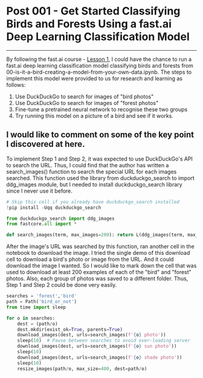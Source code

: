 # Post 001 - Get Started Classifying Birds and Forests Using a fast.ai Deep Learning Classification Model
---
By following the fast.ai course - [Lesson 1](https://aaronfan20x3.github.io/about.html), I could have the chance to run a fast.ai deep learning classification model classifying birds and forests from 00-is-it-a-bird-creating-a-model-from-your-own-data.ipynb. The steps to implement this model were provided to us for research and learning as follows:

1. Use DuckDuckGo to search for images of "bird photos"
1. Use DuckDuckGo to search for images of "forest photos"
1. Fine-tune a pretrained neural network to recognise these two groups
1. Try running this model on a picture of a bird and see if it works.

I would like to comment on some of the key point I discovered at here.
---
To implement Step 1 and Step 2, it was expected to use DuckDuckGo's API to search the URL. Thus, I could find that the author has written a search_images() function to search the special URL for each images searched. This function used the library from duckduckgo_search to import ddg_images module, but I needed to install duckduckgo_search library since I never use it before.

```python
# Skip this cell if you already have duckduckgo_search installed
!pip install -Uqq duckduckgo_search

from duckduckgo_search import ddg_images
from fastcore.all import *

def search_images(term, max_images=200): return L(ddg_images(term, max_results=max_images)).itemgot('image')
```
After the image's URL was searched by this function, ran another cell in the notebook to download the image. I tried the single demo of this download cell to download a bird's photo or image from the URL. And it could download the image I wanted. So I would like to mark down the cell that was used to download at least 200 examples of each of the "bird" and "forest" photos. Also, each group of photos was saved to a different folder. Thus, Step 1 and Step 2 could be done very easily.
```python
searches = 'forest','bird'
path = Path('bird_or_not')
from time import sleep

for o in searches:
    dest = (path/o)
    dest.mkdir(exist_ok=True, parents=True)
    download_images(dest, urls=search_images(f'{o} photo'))
    sleep(10)  # Pause between searches to avoid over-loading server
    download_images(dest, urls=search_images(f'{o} sun photo'))
    sleep(10)
    download_images(dest, urls=search_images(f'{o} shade photo'))
    sleep(10)
    resize_images(path/o, max_size=400, dest=path/o)
```

